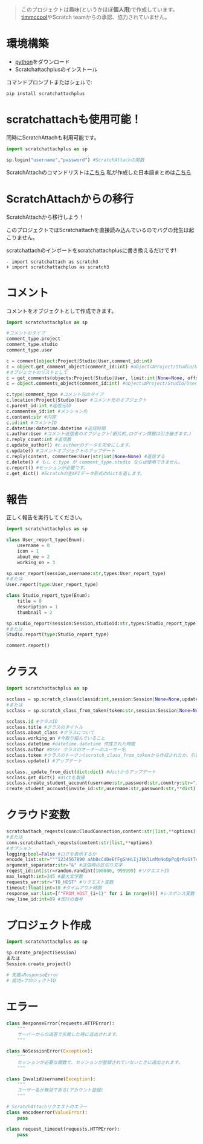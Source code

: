 > このプロジェクトは趣味(というかほぼ**個人用**)で作成しています。[timmccool](https://github.com/TimMcCool)やScratch teamからの承認、協力されていません。

# 環境構築
- [python](https://www.python.org/downloads)をダウンロード
- Scratchattachplusのインストール

コマンドプロンプトまたはシェルで:
```
pip install scratchattachplus
```

# scratchattachも使用可能！
同時にScratchAttachも利用可能です。
```python
import scratchattachplus as sp

sp.login("username","password") #ScratchAttachの関数
```
ScratchAttachのコマンドリストは[こちら](https://github.com/TimMcCool/scratchattach)
私が作成した日本語まとめは[こちら](https://note.com/kakeruzoku/n/n3898a84187a8?magazine_key=m35df18cbe97d)

# ScratchAttachからの移行
ScratchAttachから移行しよう！

このプロジェクトではScratchattachを直接読み込んでいるのでバグの発生は起こりません。

scratchattachのインポートをscratchattachplusに書き換えるだけです!
```
- import scratchattach as scratch3
+ import scratchattachplus as scratch3
```

# コメント
コメントをオブジェクトとして作成できます。
```python
import scratchattachplus as sp

#コメントのタイプ
comment_type.project
comment_type.studio
comment_type.user

c = comment(object:Project|Studio|User,comment_id:int)
c = object.get_comment_object(comment_id:int) #objectはProject/Studio/User
#オブジェクトのリストとして
c = get_comments(objects:Project|Studio|User, limit:int|None=None, offset:int=0)
c = object.comments_object(comment_id:int) #objectはProject/Studio/User

c.type|comment_type #コメント元のタイプ
c.location:Project|Studio|User #コメント元のオブジェクト
c.parent_id:int #返信元ID
c.commentee_id:int #メンション先
c.content:str #内容
c.id:int #コメントID
c.datetime:datetime.datetime #送信時間
c.author:User #コメント送信者のオブジェクト(断片的,ログイン情報は引き継ぎます。)
c.reply_count:int #返信数
c.update_author() #c.authorのデータを完全にします。
c.update() #コメントオブジェクトのアップデート
c.reply(content, commentee:User|str|int|None=None) #返信する
c.delete() # もし c.type が comment_type.studio ならば使用できません。
c.report() #セッションが必要です。
c.get_dict() #Scratchの生APIデータ形式のdictを返します。
```

# 報告
正しく報告を実行してください。
```python
import scratchattachplus as sp

class User_report_type(Enum):
    username = 0
    icon = 1
    about_me = 2
    working_on = 3

sp.user_report(session,username:str,types:User_report_type)
#または
User.report(type:User_report_type)

class Studio_report_type(Enum):
    title = 0
    description = 1
    thumbnail = 2

sp.studio_report(session:Session,studioid:str,types:Studio_report_type)
#または
Studio.report(type:Studio_report_type)

comment.report()
```

# クラス
```python
import scratchattachplus as sp

scclass = sp.scratch_class(classid:int,session:Session|None=None,update:bool=True,_token:str|None=None)
#または
scclass = sp.scratch_class_from_token(token:str,session:Session|None=None)

scclass.id #クラスID
scclass.title #クラスのタイトル
scclass.about_class #クラスについて
scclass.working_on #今取り組んでいること
scclass.datetime #datetime.datetime 作成された時間
scclass.author #User クラスのオーナーのユーザー名
scclass.token #クラスのトークン(scratch_class_from_tokenから作成されたか、引数_tokenに入力された値)
scclass.update() #アップデート

scclass._update_from_dict(dict:dict) #dictからアップデート
scclass.get_dict() #dictを取得
scclass.create_student_account(username:str,password:str,country:str="Japan",year:int=2000,month:int=1) #アカウントを作成
create_student_account(invite_id:str,username:str,password:str,**dict) #代用可能
```

# クラウド変数
```py
scratchattach_reqests(conn:CloudConnection,content:str|list,**options) #ScrachAttachでリクエストを送信する(サーバーではありません！)
#または
conn.scratchattach_reqests(content:str|list,**options)
#オプション
logging:bool=False #ログを表示するか
encode_list:str="""1234567890 aAbBcCdDeEfFgGhHiIjJkKlLmMnNoOpPqQrRsStTuUvVwWxXyYzZ*/.,!"§$%_-(´)`?<@#~;:+&|^'""" #エンコードリストを入力 改行とかは適当な文字を置く
argument_separator:str="&" #送信時の区切り文字
reqest_id:int|str=random.randint(100000, 999999) #リクエストID
max_length:int=245 #最大文字数
requests_ver:str="TO_HOST" #リクエスト変数
timeout:float|int=10 #タイムアウト時間
response_var:list=[f"FROM_HOST_{i+1}" for i in range(9)] #レスポンス変数
new_line_id:int=89 #改行の番号

```

# プロジェクト作成
```py
import scratchattachplus as sp

sp.create_project(Session)
または
Session.create_project()

# 失敗→ResponseError
# 成功→プロジェクトID
```

# エラー
```py
class ResponseError(requests.HTTPError):
    """
    サーバーからの返答で失敗した時に送出されます。
    """

class NoSessionError(Exception):
    """
    セッションが必要な関数で、セッションが登録されていないときに送出されます。
    """

class InvalidUsername(Exception):
    """
    ユーザー名が無効である(アカウント登録)
    """

# ScratchAttachリクエストのエラー
class encodeerror(ValueError):
    pass

class request_timeout(requests.HTTPError):
    pass
```